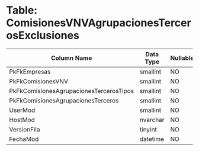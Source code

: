 # Table: ComisionesVNVAgrupacionesTercerosExclusiones

| Column Name | Data Type | Nullable |
|-------------|-----------|----------|
| PkFkEmpresas | smallint | NO |
| PkFkComisionesVNV | smallint | NO |
| PkFkComisionesAgrupacionesTercerosTipos | smallint | NO |
| PkFkComisionesAgrupacionesTerceros | smallint | NO |
| UserMod | smallint | NO |
| HostMod | nvarchar | NO |
| VersionFila | tinyint | NO |
| FechaMod | datetime | NO |
